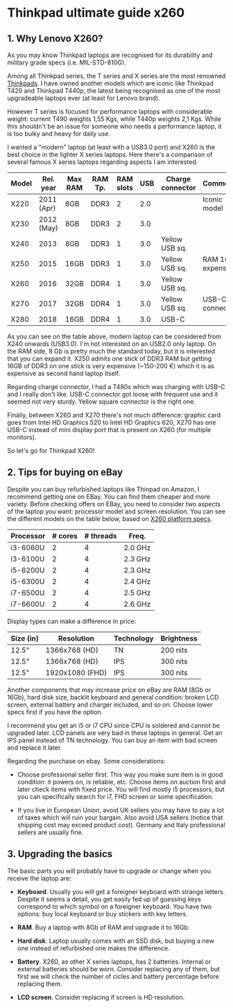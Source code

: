 # Thinkpad ultimate guide x260

## 1. Why Lenovo X260?

As you may know Thinkpad laptops are recognised for its durability and military grade specs (i.e. MIL-STD-810G).

Among all Thinkpad series, the T series and X series are the most renowned [Thinkpads](https://en.wikipedia.org/wiki/ThinkPad). I have owned another models which are iconic like Thinkpad T420 and Thinkpad T440p, the latest being recognised as one of the most upgradeable laptops ever (at least for Lenovo brand).

However T series is focused for performance laptops with considerable weight: 
current T490 weights 1,55 Kgs, while T440p weights 2,1 Kgs. While this shouldn't be an issue for someone who needs a performance laptop, it is too bulky and heavy for daily use.

I wanted a "modern" laptop (at least with a USB3.0 port) and X260 is the best choice in the lighter X series laptops. Here there's a comparison of several famous X series laptops regarding aspects I am interested.


|Model | Rel. year |Max RAM |RAM Tp.|RAM slots|USB |Charge connector| Comments
|------|-----------|--------|-------|---------|----|----------------|-------
|X220  | 2011 (Apr)| 8GB    | DDR3  | 2       |2.0 |                | Iconic model
|X230  | 2012 (May)| 8GB    | DDR3  | 2       |3.0 |                |  
|X240  | 2013      | 8GB    | DDR3  | 1       |3.0 |Yellow USB sq.  |
|X250  | 2015      | 16GB   | DDR3  | 1       |3.0 |Yellow USB sq.  | RAM 16GB expens.
|X260  | 2016      | 32GB   | DDR4  | 1       |3.0 |Yellow USB sq.  |
|X270  | 2017      | 32GB   | DDR4  | 1       |3.0 |Yellow USB sq.  | USB-C connector
|X280  | 2018      | 16GB   | DDR4  | 1       |3.0 |USB-C           |


As you can see on the table above, modern laptop can be considered from X240 onwards (USB3.0). I'm not interested on an USB2.0 only laptop. On the RAM side, 8 Gb is pretty much the standard today, but it is interested that you can expand it. X250 admits one stick of DDR3 RAM but getting 16GB of DDR3 on one stick is very expensive (~150-200 €) which it is as expensive as second hand laptop itself.

Regarding charge connector, I had a T480s which was charging with USB-C and I really don't like. USB-C connector got loose with frequent use and it seemed not very sturdy. Yellow square connector is the right one.

Finally, between X260 and X270 there's not much difference: graphic card goes from Intel HD Graphics 520 to Intel HD Graphics 620, X270 has one USB-C instead of mini display port that is present on X260 (for multiple monitors). 

So let's go for Thinkpad X260!

## 2. Tips for buying on eBay

Despite you can buy refurbished laptops like Thinpad on Amazon, I recommend getting one on EBay. You can find them cheaper and more variety. Before checking offers on EBay, you need to consider two aspects of the laptop you want: processor model and screen resolution. You can see the different models on the table below, based on [X260 platform specs](https://psref.lenovo.com/syspool/Sys/PDF/ThinkPad/ThinkPad_X260/ThinkPad_X260_Spec.PDF).

|Processor|# cores|# threads|Freq.  |
|---------|-------|---------|-------|
|i3-6060U |2      |4        |2.0 GHz|
|i3-6100U |2      |4        |2.3 GHz|
|i5-6200U |2      |4        |2.3 GHz|
|i5-6300U |2      |4        |2.4 GHz|
|i7-6500U |2      |4        |2.5 GHz|
|i7-6600U |2      |4        |2.6 GHz|

Display types can make a difference in price:

|Size (in)|Resolution     |Technology|Brightness |
|---------|---------------|----------|-----------|
|12.5"    |1366x768 (HD)  |TN        |200 nits   |
|12.5"    |1366x768 (HD)  |IPS       |300 nits   |
|12.5"    |1920x1080 (FHD)|IPS       |300 nits   |

Another components that may increase price on eBay are RAM (8Gb or 16Gb), hard disk size, backlit keyboard and general condition: broken LCD screen, external battery and charger included, and so on. Choose lower specs first if you have the option.

I recommend you get an i5 or i7 CPU since CPU is soldered and cannot be upgraded later. LCD panels are very bad in these laptops in general. Get an IPS panel instead of TN technology. You can buy an item with bad screen and replace it later. 

Regarding the purchase on ebay. Some considerations:

* Choose professional seller first. This way you make sure item is in good condition: it powers on, is reliable, etc. Choose items on auction first and later check items with fixed price. You will find mostly i5 processors, but you can specifically search for i7, FHD screen or some specification.

* If you live in European Union, avoid UK sellers you may have to pay a lot of taxes which will ruin your bargain. Also avoid USA sellers (notice that shipping cost may exceed product cost). Germany and Italy professional sellers are usually fine. 


## 3. Upgrading the basics

The basic parts you will probably have to upgrade or change when you receive the laptop are:

* **Keyboard**. Usually you will get a foreigner keyboard with strange letters. Despite it seems a detail, you get easily fed up of guessing keys correspond to which symbol on a foreigner keyboard. You have two options: buy local keyboard or buy stickers with key letters.

* **RAM**. Buy a laptop with 8Gb of RAM and upgrade it to 16Gb.

* **Hard disk**. Laptop usually comes with an SSD disk, but buying a new one instead of refurbished one makes the difference.

* **Battery**. X260, as other X series laptops, has 2 batteries. Internal or external batteries should be worn. Consider replacing any of them, but first we will check the number of cicles and battery percentage before replacing them.

* **LCD screen**. Consider replacing if screen is HD resolution.

